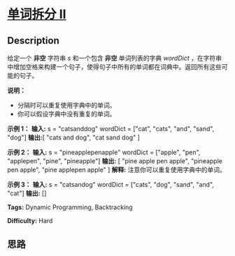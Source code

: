# [单词拆分 II][title]

## Description

给定一个 **非空** 字符串 _s_ 和一个包含 **非空** 单词列表的字典 _wordDict_
，在字符串中增加空格来构建一个句子，使得句子中所有的单词都在词典中。返回所有这些可能的句子。

**说明：**

  * 分隔时可以重复使用字典中的单词。
  * 你可以假设字典中没有重复的单词。

**示例 1：**
            **输入:** s = "catsanddog"    wordDict = ["cat", "cats", "and", "sand", "dog"]    **输出:**[      "cats and dog",      "cat sand dog"    ]    

**示例 2：**
            **输入:** s = "pineapplepenapple"    wordDict = ["apple", "pen", "applepen", "pine", "pineapple"]    **输出:** [      "pine apple pen apple",      "pineapple pen apple",      "pine applepen apple"    ]    **解释:** 注意你可以重复使用字典中的单词。    

**示例  3：**
            **输入:** s = "catsandog"    wordDict = ["cats", "dog", "sand", "and", "cat"]    **输出:** []    


**Tags:** Dynamic Programming, Backtracking

**Difficulty:** Hard

## 思路

[title]: https://leetcode-cn.com/problems/word-break-ii

